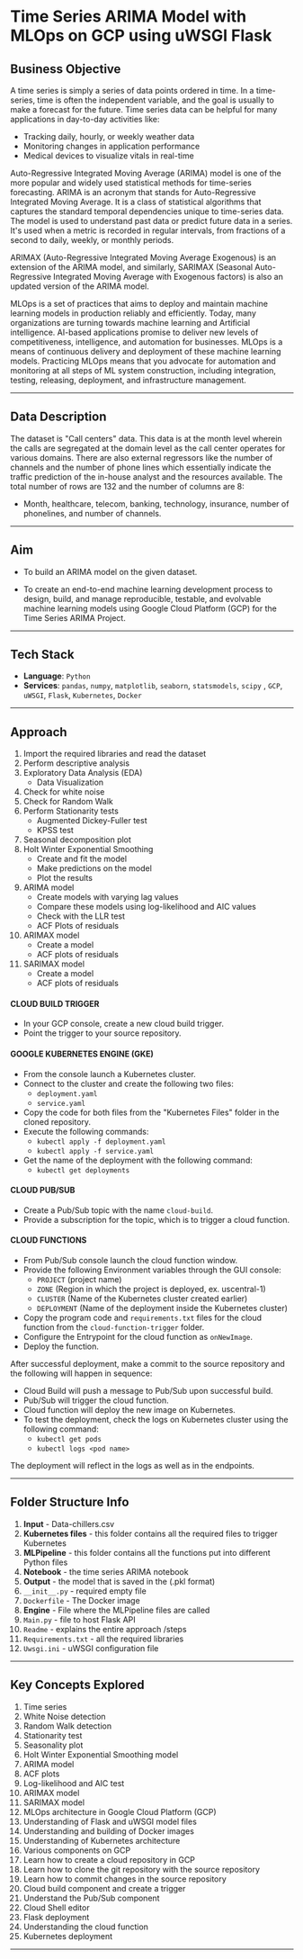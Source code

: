 # Time Series ARIMA Model with MLOps on GCP using uWSGI Flask

## Business Objective

A time series is simply a series of data points ordered in time. In a time-series, time is often the independent variable, and the goal is usually to make a forecast for the future. Time series data can be helpful for many applications in day-to-day activities like:

- Tracking daily, hourly, or weekly weather data
- Monitoring changes in application performance
- Medical devices to visualize vitals in real-time

Auto-Regressive Integrated Moving Average (ARIMA) model is one of the more popular and widely used statistical methods for time-series forecasting. ARIMA is an acronym that stands for Auto-Regressive Integrated Moving Average. It is a class of statistical algorithms that captures the standard temporal dependencies unique to time-series data. The model is used to understand past data or predict future data in a series. It's used when a metric is recorded in regular intervals, from fractions of a second to daily, weekly, or monthly periods.

ARIMAX (Auto-Regressive Integrated Moving Average Exogenous) is an extension of the ARIMA model, and similarly, SARIMAX (Seasonal Auto-Regressive Integrated Moving Average with Exogenous factors) is also an updated version of the ARIMA model.

MLOps is a set of practices that aims to deploy and maintain machine learning models in production reliably and efficiently. Today, many organizations are turning towards machine learning and Artificial intelligence. AI-based applications promise to deliver new levels of competitiveness, intelligence, and automation for businesses. MLOps is a means of continuous delivery and deployment of these machine learning models. Practicing MLOps means that you advocate for automation and monitoring at all steps of ML system construction, including integration, testing, releasing, deployment, and infrastructure management.

---

## Data Description

The dataset is "Call centers" data. This data is at the month level wherein the calls are segregated at the domain level as the call center operates for various domains. There are also external regressors like the number of channels and the number of phone lines which essentially indicate the traffic prediction of the in-house analyst and the resources available. The total number of rows are 132 and the number of columns are 8:
- Month, healthcare, telecom, banking, technology, insurance, number of phonelines, and number of channels.

---

## Aim

- To build an ARIMA model on the given dataset.

- To create an end-to-end machine learning development process to design, build, and manage reproducible, testable, and evolvable machine learning models using Google Cloud Platform (GCP) for the Time Series ARIMA Project.

---

## Tech Stack

- **Language**: `Python`
- **Services**: `pandas`, `numpy`, `matplotlib`, `seaborn`, `statsmodels`, `scipy` , `GCP`, `uWSGI`, `Flask`, `Kubernetes`, `Docker`

---

## Approach

1. Import the required libraries and read the dataset
2. Perform descriptive analysis
3. Exploratory Data Analysis (EDA)
    - Data Visualization
4. Check for white noise
5. Check for Random Walk
6. Perform Stationarity tests
    - Augmented Dickey-Fuller test
    - KPSS test
7. Seasonal decomposition plot
8. Holt Winter Exponential Smoothing
    - Create and fit the model
    - Make predictions on the model
    - Plot the results
9. ARIMA model
    - Create models with varying lag values
    - Compare these models using log-likelihood and AIC values
    - Check with the LLR test
    - ACF Plots of residuals
10. ARIMAX model
    - Create a model
    - ACF plots of residuals
11. SARIMAX model
    - Create a model
    - ACF plots of residuals

#### CLOUD BUILD TRIGGER

- In your GCP console, create a new cloud build trigger.
- Point the trigger to your source repository.

#### GOOGLE KUBERNETES ENGINE (GKE)

- From the console launch a Kubernetes cluster.
- Connect to the cluster and create the following two files:
  - `deployment.yaml`
  - `service.yaml`
- Copy the code for both files from the "Kubernetes Files" folder in the cloned repository.
- Execute the following commands:
  - `kubectl apply -f deployment.yaml`
  - `kubectl apply -f service.yaml`
- Get the name of the deployment with the following command:
  - `kubectl get deployments`

#### CLOUD PUB/SUB

- Create a Pub/Sub topic with the name `cloud-build`.
- Provide a subscription for the topic, which is to trigger a cloud function.

#### CLOUD FUNCTIONS

- From Pub/Sub console launch the cloud function window.
- Provide the following Environment variables through the GUI console:
  - `PROJECT` (project name)
  - `ZONE` (Region in which the project is deployed, ex. uscentral-1)
  - `CLUSTER` (Name of the Kubernetes cluster created earlier)
  - `DEPLOYMENT` (Name of the deployment inside the Kubernetes cluster)
- Copy the program code and `requirements.txt` files for the cloud function from the `cloud-function-trigger` folder.
- Configure the Entrypoint for the cloud function as `onNewImage`.
- Deploy the function.

After successful deployment, make a commit to the source repository and the following will happen in sequence:

- Cloud Build will push a message to Pub/Sub upon successful build.
- Pub/Sub will trigger the cloud function.
- Cloud function will deploy the new image on Kubernetes.
- To test the deployment, check the logs on Kubernetes cluster using the following command:
  - `kubectl get pods`
  - `kubectl logs <pod name>`

The deployment will reflect in the logs as well as in the endpoints.

---

## Folder Structure Info

1. **Input** - Data-chillers.csv
2. **Kubernetes files** - this folder contains all the required files to trigger Kubernetes
3. **MLPipeline** - this folder contains all the functions put into different Python files
4. **Notebook** - the time series ARIMA notebook
5. **Output** - the model that is saved in the (.pkl format)
6. `__init__.py` - required empty file
7. `Dockerfile` - The Docker image
8. **Engine** - File where the MLPipeline files are called
9. `Main.py` - file to host Flask API
10. `Readme` - explains the entire approach /steps
11. `Requirements.txt` - all the required libraries
12. `Uwsgi.ini` - uWSGI configuration file

---

## Key Concepts Explored

1. Time series
2. White Noise detection
3. Random Walk detection
4. Stationarity test
5. Seasonality plot
6. Holt Winter Exponential Smoothing model
7. ARIMA model
8. ACF plots
9. Log-likelihood and AIC test
10. ARIMAX model
11. SARIMAX model
12. MLOps architecture in Google Cloud Platform (GCP)
13. Understanding of Flask and uWSGI model files
14. Understanding and building of Docker images
15. Understanding of Kubernetes architecture
16. Various components on GCP
17. Learn how to create a cloud repository in GCP
18. Learn how to clone the git repository with the source repository
19. Learn how to commit changes in the source repository
20. Cloud build component and create a trigger
21. Understand the Pub/Sub component
22. Cloud Shell editor
23. Flask deployment
24. Understanding the cloud function
25. Kubernetes deployment


---

